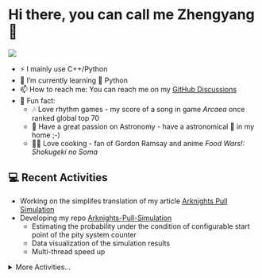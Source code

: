 # Hi there, you can call me Zhengyang 👋
<!--
**zyLiu6707/zyLiu6707** is a ✨ _special_ ✨ repository because its `README.md` (this file) appears on your GitHub profile.

Here are some ideas to get you started:

- 💻 I’m currently working on ...
- 🌱 I’m currently learning ...
- 👯 I’m looking to collaborate on ...
- 🤔 I’m looking for help with ...
- 💬 Ask me about ...
- 📫 How to reach me:
- 😄 Pronouns: ...
- 🎉 Fun fact:
-->
![](https://komarev.com/ghpvc/?username=zyLiu6707)
- ⚡ I mainly use C++/Python
- 🌱 I’m currently learning 🐍 Python
- 📫 How to reach me: You can reach me on my [GitHub Discussions](https://github.com/zyLiu6707/zyLiu6707/discussions)
- 🎉 Fun fact: 
    - 🎶 Love rhythm games - my score of a song in game *Arcaea* once ranked global top 70
    - 🌌 Have a great passion on Astronomy - have a astronomical 🔭 in my home ;-)
    - 👨‍🍳 Love cooking - fan of Gordon Ramsay and anime *Food Wars!: Shokugeki no Soma*
    
## 💻 Recent Activities
- Working on the simplifes translation of my article [Arknights Pull Simulation](https://rpubs.com/zyLiu6707/arknights-pull-simulation)
- Developing my repo [Arknights-Pull-Simulation](https://github.com/zyLiu6707/Arknights-Pull-Simulation)
    - Estimating the probability under the condition of configurable start point of the pity system counter
    - Data visualization of the simulation results
    - Multi-thread speed up

<details>
    <summary>More Activities...</summary>
    
- Finished the [documentation](https://rpubs.com/zyLiu6707/arknights-pull-simulation) of [Arknights-Pull-Simulation](https://github.com/zyLiu6707/Arknights-Pull-Simulation)
</details>
